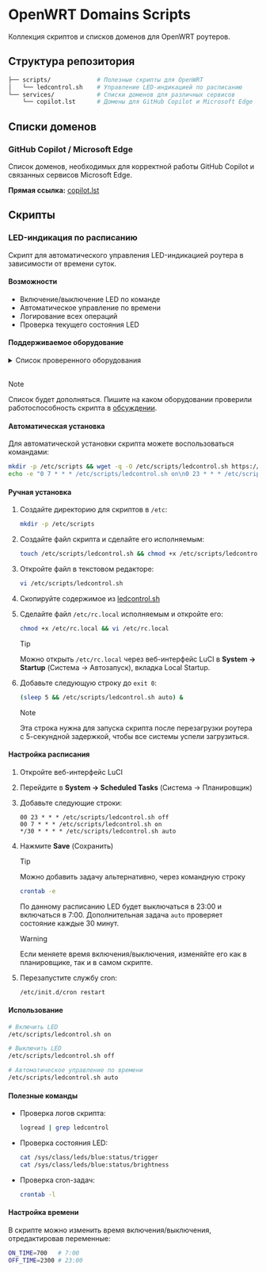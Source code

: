 # OpenWRT Domains Scripts

Коллекция скриптов и списков доменов для OpenWRT роутеров.

## Структура репозитория

```bash
├── scripts/             # Полезные скрипты для OpenWRT
│   └── ledcontrol.sh    # Управление LED-индикацией по расписанию
└── services/            # Списки доменов для различных сервисов
    └── copilot.lst      # Домены для GitHub Copilot и Microsoft Edge
```

## Списки доменов

### GitHub Copilot / Microsoft Edge

Список доменов, необходимых для корректной работы GitHub Copilot и связанных сервисов Microsoft Edge.

**Прямая ссылка:** [copilot.lst](https://raw.githubusercontent.com/NikkyFreaky/OpenWRT/refs/heads/main/services/copilot.lst)

## Скрипты

### LED-индикация по расписанию

Скрипт для автоматического управления LED-индикацией роутера в зависимости от времени суток.

#### Возможности

- Включение/выключение LED по команде
- Автоматическое управление по времени
- Логирование всех операций
- Проверка текущего состояния LED

#### Поддерживаемое оборудование

<details>
    <summary>Список проверенного оборудования</summary>

- Xiaomi Router AX3000T
</details><br>

> [!NOTE]
> Список будет дополняться. Пишите на каком оборудовании проверили работоспособность скрипта в [обсуждении](https://github.com/NikkyFreaky/OpenWRT/discussions/4).

#### Автоматическая установка

Для автоматической установки скрипта можете воспользоваться командами:

```bash
mkdir -p /etc/scripts && wget -q -O /etc/scripts/ledcontrol.sh https://raw.githubusercontent.com/NikkyFreaky/OpenWRT/refs/heads/main/scripts/ledcontrol.sh && chmod +x /etc/scripts/ledcontrol.sh
echo -e "0 7 * * * /etc/scripts/ledcontrol.sh on\n0 23 * * * /etc/scripts/ledcontrol.sh off\n*/30 * * * * /etc/scripts/ledcontrol.sh auto" >> /etc/crontabs/root && /etc/init.d/cron restart && [ -f /etc/rc.local ] && chmod +x /etc/rc.local && sed -i "/^exit 0/i (sleep 5 && /etc/scripts/ledcontrol.sh auto) &\n" /etc/rc.local || echo "rc.local не найден"
```

#### Ручная установка

1. Создайте директорию для скриптов в `/etc`:

   ```bash
   mkdir -p /etc/scripts
   ```

2. Создайте файл скрипта и сделайте его исполняемым:

   ```bash
   touch /etc/scripts/ledcontrol.sh && chmod +x /etc/scripts/ledcontrol.sh
   ```

3. Откройте файл в текстовом редакторе:

   ```bash
   vi /etc/scripts/ledcontrol.sh
   ```

4. Скопируйте содержимое из [ledcontrol.sh](https://raw.githubusercontent.com/NikkyFreaky/OpenWRT/refs/heads/main/scripts/ledcontrol.sh)

5. Сделайте файл `/etc/rc.local` исполняемым и откройте его:

   ```bash
   chmod +x /etc/rc.local && vi /etc/rc.local
   ```

   > [!TIP]  
   > Можно открыть `/etc/rc.local` через веб-интерфейс LuCI в **System → Startup** (Система → Автозапуск), вкладка Local Startup.

6. Добавьте следующую строку до `exit 0`:

   ```bash
   (sleep 5 && /etc/scripts/ledcontrol.sh auto) &
   ```

   > [!NOTE]  
   > Эта строка нужна для запуска скрипта после перезагрузки роутера с 5-секундной задержкой, чтобы все системы успели загрузиться.

#### Настройка расписания

1. Откройте веб-интерфейс LuCI
2. Перейдите в **System → Scheduled Tasks** (Система → Планировщик)
3. Добавьте следующие строки:

   ```cron
   00 23 * * * /etc/scripts/ledcontrol.sh off
   00 7 * * * /etc/scripts/ledcontrol.sh on
   */30 * * * * /etc/scripts/ledcontrol.sh auto
   ```

4. Нажмите **Save** (Сохранить)

   > [!TIP]  
   > Можно добавить задачу альтернативно, через командную строку

   ```bash
   crontab -e
   ```

   По данному расписанию LED будет выключаться в 23:00 и включаться в 7:00. Дополнительная задача `auto` проверяет состояние каждые 30 минут.

   > [!WARNING]  
   > Если меняете время включения/выключения, изменяйте его как в планировщике, так и в самом скрипте.

5. Перезапустите службу cron:
   ```bash
   /etc/init.d/cron restart
   ```

#### Использование

```bash
# Включить LED
/etc/scripts/ledcontrol.sh on

# Выключить LED
/etc/scripts/ledcontrol.sh off

# Автоматическое управление по времени
/etc/scripts/ledcontrol.sh auto
```

#### Полезные команды

- Проверка логов скрипта:

  ```bash
  logread | grep ledcontrol
  ```

- Проверка состояния LED:

  ```bash
  cat /sys/class/leds/blue:status/trigger
  cat /sys/class/leds/blue:status/brightness
  ```

- Проверка cron-задач:
  ```bash
  crontab -l
  ```

#### Настройка времени

В скрипте можно изменить время включения/выключения, отредактировав переменные:

```bash
ON_TIME=700   # 7:00
OFF_TIME=2300 # 23:00
```
